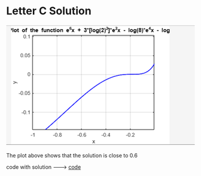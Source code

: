 # Letter C Solution

![plot](plot.png)

The plot above shows that the solution is close to 0.6

code with solution ---> [code](ex01d.c)